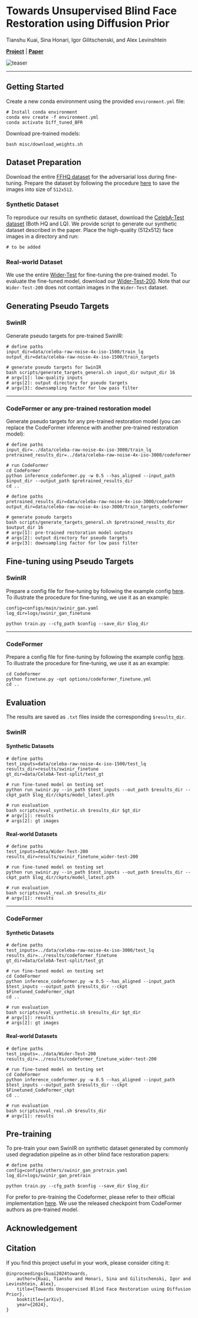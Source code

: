 # Towards Unsupervised Blind Face Restoration using Diffusion Prior

Tianshu Kuai, Sina Honari, Igor Gilitschenski, and Alex Levinshtein


[**Project**](https://tianshukuai.github.io/) | [**Paper**](https://tianshukuai.github.io/)


![teaser](misc/imgs/teaser.png)


---

## Getting Started

Create a new conda environment using the provided `environment.yml` file:
```
# Install conda environment
conda env create -f environment.yml
conda activate Diff_tuned_BFR
```

Download pre-trained models:
```
bash misc/download_weights.sh
```

## Dataset Preparation

Download the entire [FFHQ dataset](https://github.com/NVlabs/ffhq-dataset) for the adversarial loss during fine-tuning. Prepare the dataset by following the procedure [here](https://github.com/zsyOAOA/DifFace?tab=readme-ov-file#testing) to save the images into size of `512x512`.

### Synthetic Dataset
To reproduce our results on synthetic dataset, download the [CelebA-Test dataset](https://xinntao.github.io/projects/gfpgan) (Both HQ and LQ). We provide script to generate our synthetic dataset described in the paper. Place the high-quality (512x512) face images in a directory and run:
```
# to be added
```

### Real-world Dataset

We use the entire [Wider-Test](https://shangchenzhou.com/projects/CodeFormer/) for fine-tuning the pre-trained model. To evaluate the fine-tuned model, download our [Wider-Test-200](https://tianshukuai.github.io/). Note that our `Wider-Test-200` does not contain images in the `Wider-Test` dataset.


## Generating Pseudo Targets

### SwinIR
Generate pseudo targets for pre-trained SwinIR:
```
# define paths
input_dir=data/celeba-raw-noise-4x-iso-1500/train_lq
output_dir=data/celeba-raw-noise-4x-iso-1500/train_targets

# generate pseudo targets for SwinIR
bash scripts/generate_targets_general.sh input_dir output_dir 16
# argv[1]: low-quality inputs
# args[2]: output directory for pseudo targets
# argv[3]: downsampling factor for low pass filter
```

---

### CodeFormer or any pre-trained restoration model
Generate pseudo targets for any pre-trained restoration model (you can replace the CodeFormer inference with another pre-trained restoration model):
```
# define paths
input_dir=../data/celeba-raw-noise-4x-iso-3000/train_lq
pretrained_results_dir=../data/celeba-raw-noise-4x-iso-3000/codeformer

# run CodeFormer
cd CodeFormer
python inference_codeformer.py -w 0.5 --has_aligned --input_path $input_dir --output_path $pretrained_results_dir 
cd ..

# define paths
pretrained_results_dir=data/celeba-raw-noise-4x-iso-3000/codeformer
output_dir=data/celeba-raw-noise-4x-iso-3000/train_targets_codeformer

# generate pseudo targets
bash scripts/generate_targets_general.sh $pretrained_results_dir $output_dir 16
# argv[1]: pre-trained restoration model outputs
# args[2]: output directory for pseudo targets
# argv[3]: downsampling factor for low pass filter
```

## Fine-tuning using Pseudo Targets

### SwinIR
Prepare a config file for fine-tuning by following the example config [here](./configs/main/swinir_gan.yaml). To illustrate the procedure for fine-tuning, we use it as an example:
```
config=configs/main/swinir_gan.yaml
log_dir=logs/swinir_gan_finetune

python train.py --cfg_path $config --save_dir $log_dir
```

---

### CodeFormer
Prepare a config file for fine-tuning by following the example config [here](./CodeFormer/options/codeformer_finetune.yml). To illustrate the procedure for fine-tuning, we use it as an example:
```
cd CodeFormer
python finetune.py -opt options/codeformer_finetune.yml
cd ..
```

## Evaluation

The results are saved as `.txt` files inside the corresponding `$results_dir`.

### SwinIR

#### Synthetic Datasets
```
# define paths
test_inputs=data/celeba-raw-noise-4x-iso-1500/test_lq
results_dir=results/swinir_finetune
gt_dir=data/CelebA-Test-split/test_gt

# run fine-tuned model on testing set
python run_swinir.py --in_path $test_inputs --out_path $results_dir --ckpt_path $log_dir/ckpts/model_latest.pth

# run evaluation
bash scripts/eval_synthetic.sh $results_dir $gt_dir
# argv[1]: results
# args[2]: gt images
```

#### Real-world Datasets
```
# define paths
test_inputs=data/Wider-Test-200
results_dir=results/swinir_finetune_wider-test-200

# run fine-tuned model on testing set
python run_swinir.py --in_path $test_inputs --out_path $results_dir --ckpt_path $log_dir/ckpts/model_latest.pth

# run evaluation
bash scripts/eval_real.sh $results_dir
# argv[1]: results
```

---

### CodeFormer
#### Synthetic Datasets
```
# define paths
test_inputs=../data/celeba-raw-noise-4x-iso-3000/test_lq
results_dir=../results/codeformer_finetune
gt_dir=data/CelebA-Test-split/test_gt

# run fine-tuned model on testing set
cd CodeFormer
python inference_codeformer.py -w 0.5 --has_aligned --input_path $test_inputs --output_path $results_dir --ckpt $Finetuned_CodeFormer_ckpt
cd ..

# run evaluation
bash scripts/eval_synthetic.sh $results_dir $gt_dir
# argv[1]: results
# args[2]: gt images
```

#### Real-world Datasets
```
# define paths
test_inputs=../data/Wider-Test-200
results_dir=../results/codeformer_finetune_wider-test-200

# run fine-tuned model on testing set
cd CodeFormer
python inference_codeformer.py -w 0.5 --has_aligned --input_path $test_inputs --output_path $results_dir --ckpt $Finetuned_CodeFormer_ckpt
cd ..

# run evaluation
bash scripts/eval_real.sh $results_dir
# argv[1]: results
```


## Pre-training

To pre-train your own SwinIR on synthetic dataset generated by commonly used degradation pipeline as in other blind face restoration papers:
```
# define paths
config=configs/others/swinir_gan_pretrain.yaml
log_dir=logs/swinir_gan_pretrain

python train.py --cfg_path $config --save_dir $log_dir
```

For prefer to pre-training the Codeformer, please refer to their official implementation [here](https://github.com/sczhou/CodeFormer). We use the released checkpoint from CodeFormer authors as pre-trained model.


## Acknowledgement

## Citation
If you find this project useful in your work, please consider citing it:
```
@inproceedings{kuai2024towards,
    author={Kuai, Tianshu and Honari, Sina and Gilitschenski, Igor and Levinshtein, Alex},
    title={Towards Unsupervised Blind Face Restoration using Diffusion Prior},
    booktitle={arXiv},
    year={2024},
}
```